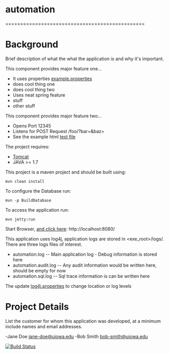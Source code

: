 # automation
===============================================

# Background
Brief description of what the what the application is and why it's important.

This component provides major feature one...

- It uses properties [example.properties](src/main/resources/config/example.properties)
- does cool thing one
- does cool thing two
- Uses neat spring feature
 - stuff
 - other stuff
 
 
This component provides major feature two...

- Opens Port 12345
- Listens for POST Request /foo/?bar=<bar>&baz=<baz>
- See the example html [test file](src/main/non-packaged-resources/test.html)



The project requires:
 - [Tomcat](http://tomcat.apache.org/)
 - JAVA >= 1.7 

This project is a maven project and should be built using:

    mvn clean install
    
To configure the Database run:

    mvn -p BuildDatabase    

To access the application run:

    mvn jetty:run

   Start Browser, [and click here](http://localhost:8080/): http://localhost:8080/



This application uses log4j, application logs are stored in <exe_root>/logs/.  There are three logs files of interest.

 - automation.log -- Main application log - Debug information is stored here
 - automation.audit.log -- Any audit information would be written here, should be empty for now
 - automation.sql.log -- Sql trace information is can be written here
 
The update [log4j.properties](src/main/resources/log4j.properties) to change location or log levels


# Project Details
List the customer for whom this application was developed, at a minimum include names and email addresses.

-Jane Doe <jane-doe@uiowa.edu>
-Bob Smith <bob-smith@uiowa.edu>



[![Build Status](https://travis-ci.org/jschappet/automation.svg?branch=master)](https://travis-ci.org/jschappet/automation/)
